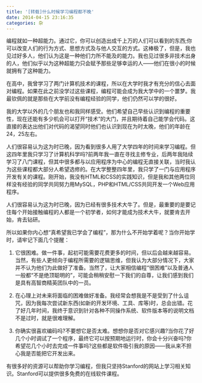 ```yaml
---
title: '[转载]什么时候学习编程都不晚'
date: 2014-04-15 23:16:35
categories: 杂
---
```

编程就如一种超能力。通过它，你可以创造出成千上万的人们可以看到的东西;你可以改变人们的行为方式、思想方式及与他人交互的方式。这棒极了，但是，我也见过好多人，他们认为这是一种他们力所不能及的能力。我也见过很多非技术出身的人，他们似乎以为这种超能力只会赋予那些足够幸运的人——他们在很小的时候就拥有了这种能力。

在高中，我曾学习了两门计算机技术的课程，所以在大学时我才有充分的信心去面对编程。如果在此之前没学过这些课程，编程可能会成为我大学中的一个噩梦。我最钦佩的就是那些在大学前没有编程经验的同学，他们仍然可以学的很好。

我的大学以外的几个朋友也和我同样感受。他们希望自己早些认识到编程的重要性，现在还能有多少机会可以打开“技术”的大门，并且期待着自己能学会代码。这直接的表达出他们对代码的渴望同时他们也认识到现在为时太晚，他们的年龄在24，25左右。

人们很容易认为这为时已晚，因为看到很多人用了大学四年的时间来学习编程。但这四年里我只学习了计算机科学吗?前两年我一直在寻找主修专业，后两年我陆续学习了八门课程，但其中很多都与以应用程序为中心的编程无直接关联，当时我认为这些课程都大部分人希望选修的。在大学整整四年里，我只学了一门与应用程序开发有关的课程。刚开始，我没有HTML和CSS的实践知识，但是我和其他两位同样没有经验的同学共同努力用MySQL，PHP和HTML/CSS共同开发一个Web应用程序。

人们很容易认为这为时已晚，因为已经有很多技术大牛了。但是，最重要的是要记住每个开始接触编程的人都是一个初学者，如何才能成为技术大牛，就要肯去开始，肯去钻研。

所以如果你内心想“真希望我已学会了编程”，那为什么不开始学着呢？当你开始学时，请牢记下面几个提醒：

1. 它很困难。做一件事，起初可能需要花费更多的时间，但以后会越来越容易。当然，有些人更倾向于编程所需要的逻辑思维，但我认为大部分情况下，大家并不认为他们为此做好了准备。当然了，让大家相信编程“很困难”以及普通人一般都“不是绝顶聪明的”，可能会稍稍安慰一下我们的自尊，让我们感到我们是具有高智商精英团队中的一员。

2. 在心理上对未来将面临的困难做好准备。我经常会想我是不是受到了什么诅咒，因为我每次尝试新东西(如新的开发环境、工具、库等)时，总会出错。花了好几年时间，我终于意识到针对各种不同操作系统、软件版本等的说明文档不是过时，就是很难理解。

3. 你确实很喜欢编码吗?不要想它是否太难。想想你是否对它感兴趣?当你花了好几个小时调试了一个程序，最终它可以按预期地运行时，你会十分兴奋吗?你希望花几个小时去完成一件事吗?这些都是软件吸引我的原因——我从来不担心我是否能把它开发出来。

有很多好的资源可以帮助你学习编程，但我只坚持Stanford的网站上学习相关知识。Stanford可以提供很多免费的在线软件课程。